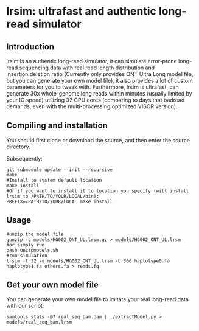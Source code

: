 # lrsim: ultrafast and authentic long-read simulator

## Introduction
lrsim is an authentic long-read simulator, it can simulate error-prone long-read sequencing data with real read length distribution and insertion:deletion ratio (Currently only provides ONT Ultra Long model file, but you can generate your own model file), it also provides a lot of custom parameters for you to tweak with.
Furthermore, lrsim is ultrafast, can generate 30x whole-genome long reads within minutes (usually limited by your IO speed) utilizing 32 CPU cores (comparing to days that badread demands, even with the multi-processing optimized VISOR version).

## Compiling and installation
You should first clone or download the source, and then enter the source directory.

Subsequently:
```shell script
git submodule update --init --recursive
make
#Install to system default location
make install
#Or if you want to install it to location you specify (will install lrsim to /PATH/TO/YOUR/LOCAL/bin):
PREFIX=/PATH/TO/YOUR/LOCAL make install
```

## Usage
```shell script
#unzip the model file
gunzip -c models/HG002_ONT_UL.lrsm.gz > models/HG002_ONT_UL.lrsm
#or simply run
bash unzipmodels.sh
#run simulation
lrsim -t 32 -m models/HG002_ONT_UL.lrsm -b 30G haplotype0.fa haplotype1.fa others.fa > reads.fq
```

## Get your own model file
You can generate your own model file to imitate your real long-read data with our script:
```shell script
samtools stats -@7 real_seq_bam.bam | ./extractModel.py > models/real_seq_bam.lrsm
```